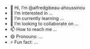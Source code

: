 - 👋 Hi, I’m @alfredgibeau-ahoussinou
- 👀 I’m interested in ...
- 🌱 I’m currently learning ...
- 💞️ I’m looking to collaborate on ...
- 📫 How to reach me ...
- 😄 Pronouns: ...
- ⚡ Fun fact: ...

<!---
alfredgibeau-ahoussinou/alfredgibeau-ahoussinou is a ✨ special ✨ repository because its `README.md` (this file) appears on your GitHub profile.
You can click the Preview link to take a look at your changes.
--->
